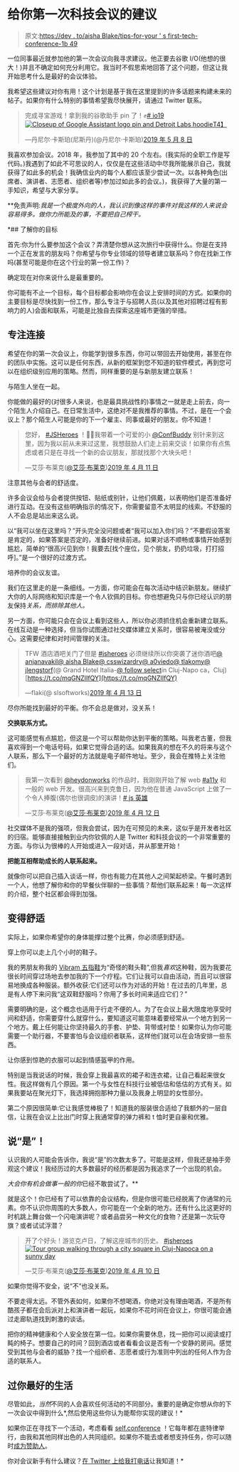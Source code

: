 # 给你第一次科技会议的建议

> 原文:[https://dev . to/aisha Blake/tips-for-your ' s first-tech-conference-1b 49](https://dev.to/aishablake/tips-for-your-first-tech-conference-1b49)

一位同事最近就参加他的第一次会议向我寻求建议。他正要去谷歌 I/O(他想的很大！)并且不确定如何充分利用它。我当时不假思索地回答了这个问题，但这让我开始思考什么是最好的会议体验。

我希望这些建议对你有用！这个计划是基于我在这里提到的许多话题来构建未来的帖子。如果你有什么特别的事情希望我尽快展开，请通过 Twitter 联系。

> 完成寻宝游戏！拿到我的谷歌助手 pin 了！✊[# io19](https://twitter.com/hashtag/io19?src=hash&ref_src=twsrc%5Etfw)[![Closeup of Google Assistant logo pin and Detroit Labs hoodie](../Images/6fc96fdf92dcf82b50a07a60aa074aef.png)T4】](https://res.cloudinary.com/practicaldev/image/fetch/s--BUnOyhYN--/c_limit%2Cf_auto%2Cfl_progressive%2Cq_auto%2Cw_880/https://pbs.twimg.com/media/D6DoUEHUUAEtIPI%3Fformat%3Djpg%26name%3Dmedium)
> 
> —丹尼尔·卡斯珀(尼斯丹)(@丹尼尔·卡斯珀)[2019 年 5 月 8 日](https://twitter.com/danielkaspo/status/1126155348039983104?ref_src=twsrc%5Etfw)

我喜欢参加会议。2018 年，我参加了其中的 20 个左右。(我实际的全职工作是写代码。)我遇到了如此不可思议的人，仅仅是在这些活动中尽我所能展示自己，我就获得了如此多的机会！我确信业内的每个人都应该至少尝试一次。以各种角色(出席者、演讲者、志愿者、组织者等)参加过如此多的会议。)，我获得了大量的第一手知识，希望与大家分享。

**免责声明:**我是一个极度外向的人，我认识到像这样的事件对我这样的人来说会容易得多*。做你力所能及的事，不要把自己榨干。*

 *## [](#understand-your-goals)了解你的目标

首先:你为什么要参加这个会议？弄清楚你想从这次旅行中获得什么。你是在支持一个正在发言的朋友吗？你希望与你专业领域的领导者建立联系吗？你在找新工作吗(甚至可能是你在这个行业的第一份工作)？

确定现在对你来说什么是最重要的。

你可能有不止一个目标，每个目标都会影响你在会议上安排时间的方式。如果你的主要目标是尽快找到一份工作，那么专注于与招聘人员(以及其他对招聘过程有影响力的人)会面和联系，可能是比独自去探索这座城市更强的举措。

## [](#focus-on-connecting)专注连接

希望在你的第一次会议上，你能学到很多东西，你可以带回去开始使用，甚至在你的团队中实施。这可以是任何东西，从新的框架到您不知道的软件模式，再到您可以在组织级别应用的策略。然而，同样重要的是与新朋友建立联系！

与陌生人坐在一起。

你能做的最好的(对很多人来说，也是最具挑战性的)事情之一就是走上前去，向一个陌生人介绍自己。在日常生活中，这绝对不是我推荐的事情。不过，是在一个会议上？那个陌生人可能是你的下一个雇主、同事或最好的朋友。你不知道！

> 您好， [#JSHeroes](https://twitter.com/hashtag/JSHeroes?src=hash&ref_src=twsrc%5Etfw) ！👋🏽我带着一个可爱的小 [@ConfBuddy](https://twitter.com/ConfBuddy?ref_src=twsrc%5Etfw) 别针来到这里，因为我以前从未来过这里，我想鼓励人们走上前来交谈！如果你有点焦虑或者只是在寻找一个新的会议朋友，那就找那个大块头吧！
> 
> —艾莎·布莱克([@艾莎·布莱克](https://dev.to/aishablake))[2019 年 4 月 11 日](https://twitter.com/AishaBlake/status/1116256575084277760?ref_src=twsrc%5Etfw)

注意其他与会者的舒适度。

许多会议会给与会者提供按钮、贴纸或别针，让他们佩戴，以表明他们是否准备好进行互动。在没有这些明确指示的情况下，你需要留意不太明显的线索。不舒服的人不会总是站出来这么说。

以“我可以坐在这里吗？”开头完全没问题或者“我可以加入你们吗？”不要假设答案是肯定的，如果答案是否定的，准备好继续前进。如果对话不顺畅或事情开始感到尴尬，简单的“很高兴见到你！我要去[找个座位，见个朋友，扔扔垃圾，打打招呼]。”是一个很好的过渡方式。

培养你的会议友谊。

我们在这里走的是一条细线。一方面，你可能会在每次活动中结识新朋友。继续扩大你的人际网络和知识库是一个令人钦佩的目标。你也想避免只与你已经认识的朋友保持*关系，而排除其他人。*

另一方面，你可能只会在会议上看到这些人，所以你必须抓住机会重新建立联系。在线互动是一种选择，但当你试图通过社交媒体建立关系时，很容易被淹没或分心。这需要纪律和对时间管理的关注。

> TFW 酒店酒吧关门了但是 [#jsheroes](https://twitter.com/hashtag/jsheroes?src=hash&ref_src=twsrc%5Etfw) 必须继续所以你突袭了迷你酒吧[@ anjanavakil](https://twitter.com/AnjanaVakil?ref_src=twsrc%5Etfw)[@ aisha Blake](https://twitter.com/AishaBlake?ref_src=twsrc%5Etfw)[@ csswizardry](https://twitter.com/csswizardry?ref_src=twsrc%5Etfw)[@ a0viedo](https://twitter.com/a0viedo?ref_src=twsrc%5Etfw)[@ tlakomy](https://twitter.com/tlakomy?ref_src=twsrc%5Etfw)[@ jlengstorf](https://twitter.com/jlengstorf?ref_src=twsrc%5Etfw)(@ Grand Hotel Italia-[@ follow select](https://twitter.com/followselect?ref_src=twsrc%5Etfw)in Cluj-Napo ca，Cluj)[https://t.co/mqGNZIIfQY](https://t.co/mqGNZIIfQY)
> 
> —flaki(@ slsoftworks)[2019 年 4 月 13 日](https://twitter.com/slsoftworks/status/1117204128562843648?ref_src=twsrc%5Etfw)

尽你所能找到最好的平衡。你不会总是做对，没关系！

**交换联系方式。**

这可能感觉有点尴尬，但这是一个可以帮助你达到平衡的策略。叫我老古董，但我喜欢得到一个电话号码，如果它觉得合适的话。如果我真的想在不久的将来与这个人联系，那么下一个最好的方法就是电子邮件地址。至少，我会在推特上关注他们。

> 我第一次看到 [@heydonworks](https://twitter.com/heydonworks?ref_src=twsrc%5Etfw) 的作品时，我刚刚开始了解 web [#a11y](https://twitter.com/hashtag/a11y?src=hash&ref_src=twsrc%5Etfw) 和一般的 web 开发。很高兴来到克鲁日，因为他在普通 JavaScript 上做了一个令人捧腹(偶尔也很调皮)的演讲！[# js 英雄](https://twitter.com/hashtag/JSHeroes?src=hash&ref_src=twsrc%5Etfw)
> 
> —艾莎·布莱克([@艾莎·布莱克](https://dev.to/aishablake))[2019 年 4 月 12 日](https://twitter.com/AishaBlake/status/1116663204699090945?ref_src=twsrc%5Etfw)

社交媒体不是我的强项，但我会尝试，因为在可预见的未来，这似乎是开发者社区的归宿。能够直接接触到业内你钦佩的人是 Twitter 和科技会议的一个非常重要的方面。与你认为很棒的人开始或进入一段对话，并从那里开始！

**把能互相帮助成长的人联系起来。**

就像你可以把自己插入谈话一样，你也有能力在其他人之间架起桥梁。午餐时遇到一个人，他想了解你和你的早餐伙伴聊的一些事情？帮他们联系起来！每一次这样的介绍，整个社区都会得到加强。

## [](#get-comfy)变得舒适

实际上，如果你希望你的身体能撑过整个比赛，你必须感到舒适。

穿上你可以走上几个小时的鞋子。

我的男朋友称我的 [Vibram 五指鞋](https://us.vibram.com/shop/fivefingers/)为“奇怪的鞋头鞋”,但我*喜欢*这种鞋，因为我要花很长时间穿过场地去参加我的下一个疗程。它们让我可以自由活动，而且可以很容易地换成各种服装。额外收获:它们还可以作为对话的开始！在过去的几年里，总是有人停下来问我“这双鞋舒服吗？你用了多长时间来适应它们？”

需要明确的是，这个概念也适用于行走不便的人。为了在会议上最大限度地享受时间和舒适，你需要穿什么就穿什么，要知道这可能意味着要经常从一个地方到另一个地方。戴上任何能让你坚持最久的手套、护垫、背带或衬垫！如果你认为你可能需要一个助行器，不要害怕与会议组织者联系，这样他们就可以在会场安排一些东西。

让你感到惊艳的衣服可以起到情感盔甲的作用。

特别是当我说话的时候，我会穿上我最喜欢的裙子和连衣裙，让自己看起来很女性。我这样做有几个原因。第一个与女性在科技行业被低估和低估的方式有关。如果我要站在聚光灯下，我选择拥抱那种力量以及我身上明显的女性部分。

第二个原因很简单:它让我感觉棒极了！知道我的服装很合适给了我额外的一层自信，让我在会议上比出门时穿上我通常穿的弹力裤和 t 恤时更自豪和优雅。

## [](#say-yes)说“是”！

认识我的人可能会告诉你，我说“是”的次数太多了。可能是这样，但我还是袖手旁观这个建议！我经历过的大多数最好的经历都是因为我追求了一个出现的机会。

***大会你*有机会做事*一般的你*已经不敢尝试了。**

就是这个！你已经有了可以依靠的会议结构，但是你很可能已经脱离了你通常的元素。你不认识你周围的大多数人，你可能在一个全新的地方。还有什么比这更好的时机跳上舞台做一个闪电演讲呢？或者品尝另一种文化的食物？还是第一次玩夺旗？或者试试浮潜？

> 开了个好头！游览克卢日，了解这座城市的历史。 [#jsheroes](https://twitter.com/hashtag/jsheroes?src=hash&ref_src=twsrc%5Etfw) [![Tour group walking through a city square in Cluj-Napoca on a sunny day](../Images/4fa3c499bead3d6a58938ee39034d874.png)](https://res.cloudinary.com/practicaldev/image/fetch/s--ucWuhGAb--/c_limit%2Cf_auto%2Cfl_progressive%2Cq_auto%2Cw_880/https://pbs.twimg.com/media/D3zE500X4AQkKnL%3Fformat%3Djpg%26name%3Dmedium)
> 
> —艾莎·布莱克([@艾莎·布莱克](https://dev.to/aishablake))[2019 年 4 月 10 日](https://twitter.com/AishaBlake/status/1115983324818956288?ref_src=twsrc%5Etfw)

如果你觉得不安全，说“不”也没关系。

不要走得太远。不管外表如何，如果你不想喝酒，你绝对没有理由喝酒，不是所有酷孩子都在会后派对上和演讲者一起玩，如果你不花时间在会议上，你很可能会通过走廊轨道找到刺激的谈话。

把你的精神健康和个人安全放在第一位。如果你需要休息，找一把你可以阅读或打盹的椅子。想要自己的时间？回到酒店或者看看会议是否有一个安静的房间。感觉受到其他与会者的威胁？找一个组织者、志愿者或行为准则中列出的任何人作为合适的联系人。

## [](#live-your-best-life)过你最好的生活

尽管如此，*当然*不同的人会喜欢任何活动的不同部分。重要的是确定你想从你的下一次会议中得到什么*,然后使用这些你认为能帮你实现的建议！*

如果你正在寻找下一个活动，考虑看看 [self.conference](https://selfconference.org) ！它每年都在底特律举行，由我和其他同样出色的人共同组织。如果你不能去或者想支持任务，你可以随时[成为赞助人](https://www.patreon.com/selfconference)。

你对会议新手有什么建议？[在 Twitter 上给我打电话](https://twitter.com/AishaBlake)让我知道！*